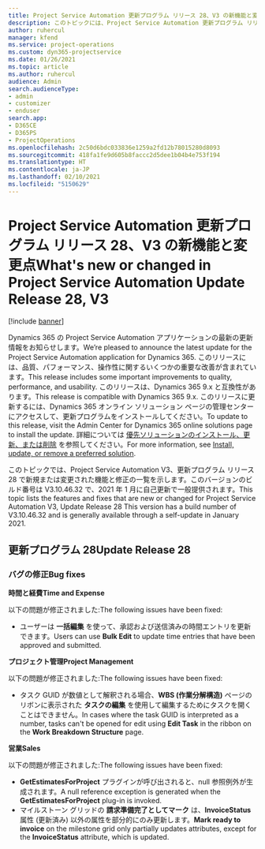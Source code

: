 ```yaml
---
title: Project Service Automation 更新プログラム リリース 28、V3 の新機能と変更点
description: このトピックには、Project Service Automation 更新プログラム リリース 28、V3 で利用可能な機能と修正をリスト化しています。
author: ruhercul
manager: kfend
ms.service: project-operations
ms.custom: dyn365-projectservice
ms.date: 01/26/2021
ms.topic: article
ms.author: ruhercul
audience: Admin
search.audienceType:
- admin
- customizer
- enduser
search.app:
- D365CE
- D365PS
- ProjectOperations
ms.openlocfilehash: 2c50d6bdc033836e1259a2fd12b78015280d8093
ms.sourcegitcommit: 418fa1fe9d605b8faccc2d5dee1b04b4e753f194
ms.translationtype: HT
ms.contentlocale: ja-JP
ms.lasthandoff: 02/10/2021
ms.locfileid: "5150629"
---
```

# <a name="whats-new-or-changed-in-project-service-automation-update-release-28-v3"></a><span data-ttu-id="f94f6-103">Project Service Automation 更新プログラム リリース 28、V3 の新機能と変更点</span><span class="sxs-lookup"><span data-stu-id="f94f6-103">What's new or changed in Project Service Automation Update Release 28, V3</span></span>

[!include [banner](../includes/psa-now-project-operations.md)]

<span data-ttu-id="f94f6-104">Dynamics 365 の Project Service Automation アプリケーションの最新の更新情報をお知らせします。</span><span class="sxs-lookup"><span data-stu-id="f94f6-104">We’re pleased to announce the latest update for the Project Service Automation application for Dynamics 365.</span></span> <span data-ttu-id="f94f6-105">このリリースには、品質、パフォーマンス、操作性に関するいくつかの重要な改善が含まれています。</span><span class="sxs-lookup"><span data-stu-id="f94f6-105">This release includes some important improvements to quality, performance, and usability.</span></span> <span data-ttu-id="f94f6-106">このリリースは、Dynamics 365 9.x と互換性があります。</span><span class="sxs-lookup"><span data-stu-id="f94f6-106">This release is compatible with Dynamics 365 9.x.</span></span> <span data-ttu-id="f94f6-107">このリリースに更新するには、Dynamics 365 オンライン ソリューション ページの管理センターにアクセスして、更新プログラムをインストールしてください。</span><span class="sxs-lookup"><span data-stu-id="f94f6-107">To update to this release, visit the Admin Center for Dynamics 365 online solutions page to install the update.</span></span> <span data-ttu-id="f94f6-108">詳細については [優先ソリューションのインストール、更新、または削除](https://docs.microsoft.com/power-platform/admin/install-remove-preferred-solution) を参照してください。</span><span class="sxs-lookup"><span data-stu-id="f94f6-108">For more information, see [Install, update, or remove a preferred solution](https://docs.microsoft.com/power-platform/admin/install-remove-preferred-solution).</span></span>

<span data-ttu-id="f94f6-109">このトピックでは、Project Service Automation V3、更新プログラム リリース 28 で新規または変更された機能と修正の一覧を示します。このバージョンのビルド番号は V3.10.46.32 で、2021 年 1 月に自己更新で一般提供されます。</span><span class="sxs-lookup"><span data-stu-id="f94f6-109">This topic lists the features and fixes that are new or changed for Project Service Automation V3, Update Release 28 This version has a build number of V3.10.46.32 and is generally available through a self-update in January 2021.</span></span>

## <a name="update-release-28"></a><span data-ttu-id="f94f6-110">更新プログラム 28</span><span class="sxs-lookup"><span data-stu-id="f94f6-110">Update Release 28</span></span>

### <a name="bug-fixes"></a><span data-ttu-id="f94f6-111">バグの修正</span><span class="sxs-lookup"><span data-stu-id="f94f6-111">Bug fixes</span></span>

<span data-ttu-id="f94f6-112">**時間と経費**</span><span class="sxs-lookup"><span data-stu-id="f94f6-112">**Time and Expense**</span></span>

<span data-ttu-id="f94f6-113">以下の問題が修正されました:</span><span class="sxs-lookup"><span data-stu-id="f94f6-113">The following issues have been fixed:</span></span>

- <span data-ttu-id="f94f6-114">ユーザーは **一括編集** を使って、承認および送信済みの時間エントリを更新できます。</span><span class="sxs-lookup"><span data-stu-id="f94f6-114">Users can use **Bulk Edit** to update time entries that have been approved and submitted.</span></span>

<span data-ttu-id="f94f6-115">**プロジェクト管理**</span><span class="sxs-lookup"><span data-stu-id="f94f6-115">**Project Management**</span></span>

<span data-ttu-id="f94f6-116">以下の問題が修正されました:</span><span class="sxs-lookup"><span data-stu-id="f94f6-116">The following issues have been fixed:</span></span>

- <span data-ttu-id="f94f6-117">タスク GUID が数値として解釈される場合、**WBS (作業分解構造)** ページのリボンに表示された **タスクの編集** を使用して編集するためにタスクを開くことはできません。</span><span class="sxs-lookup"><span data-stu-id="f94f6-117">In cases where the task GUID is interpreted as a number, tasks can't be opened for edit using **Edit Task** in the ribbon on the **Work Breakdown Structure** page.</span></span>

<span data-ttu-id="f94f6-118">**営業**</span><span class="sxs-lookup"><span data-stu-id="f94f6-118">**Sales**</span></span>

<span data-ttu-id="f94f6-119">以下の問題が修正されました:</span><span class="sxs-lookup"><span data-stu-id="f94f6-119">The following issues have been fixed:</span></span>

- <span data-ttu-id="f94f6-120">**GetEstimatesForProject** プラグインが呼び出されると、null 参照例外が生成されます。</span><span class="sxs-lookup"><span data-stu-id="f94f6-120">A null reference exception is generated when the **GetEstimatesForProject** plug-in is invoked.</span></span>
- <span data-ttu-id="f94f6-121">マイルストーン グリッドの **請求準備完了としてマーク** は、**InvoiceStatus** 属性 (更新済み) 以外の属性を部分的にのみ更新します。</span><span class="sxs-lookup"><span data-stu-id="f94f6-121">**Mark ready to invoice** on the milestone grid only partially updates attributes, except for the **InvoiceStatus** attribute, which is updated.</span></span>

